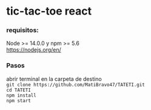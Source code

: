 # tic-tac-toe react

### requisitos:
 Node >= 14.0.0 y npm >= 5.6
 <br>
 https://nodejs.org/en/
<br>
### Pasos
abrir terminal en la carpeta de destino
<br>
`git clone https://github.com/MatiBravo47/TATETI.git`
<br>
`cd TATETI`
<br>
`npm install`
<br>
`npm start`
